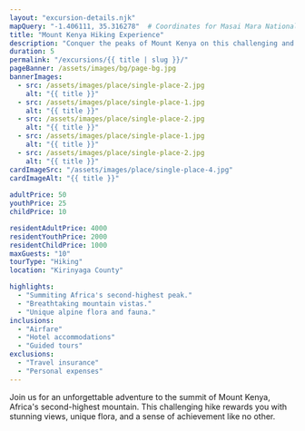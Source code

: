 ```yaml
---
layout: "excursion-details.njk"
mapQuery: "-1.406111, 35.316278"  # Coordinates for Masai Mara National Reserve
title: "Mount Kenya Hiking Experience"
description: "Conquer the peaks of Mount Kenya on this challenging and rewarding multi-day hike."
duration: 5
permalink: "/excursions/{{ title | slug }}/"
pageBanner: /assets/images/bg/page-bg.jpg
bannerImages:
  - src: /assets/images/place/single-place-2.jpg
    alt: "{{ title }}"
  - src: /assets/images/place/single-place-1.jpg
    alt: "{{ title }}"
  - src: /assets/images/place/single-place-2.jpg
    alt: "{{ title }}"
  - src: /assets/images/place/single-place-1.jpg
    alt: "{{ title }}"
  - src: /assets/images/place/single-place-2.jpg
    alt: "{{ title }}"
cardImageSrc: "/assets/images/place/single-place-4.jpg"
cardImageAlt: "{{ title }}"
  
adultPrice: 50
youthPrice: 25
childPrice: 10

residentAdultPrice: 4000
residentYouthPrice: 2000
residentChildPrice: 1000
maxGuests: "10"
tourType: "Hiking"
location: "Kirinyaga County"

highlights:
  - "Summiting Africa's second-highest peak."
  - "Breathtaking mountain vistas."
  - "Unique alpine flora and fauna."
inclusions:
  - "Airfare"
  - "Hotel accommodations"
  - "Guided tours"
exclusions:
  - "Travel insurance"
  - "Personal expenses"
---
```

Join us for an unforgettable adventure to the summit of Mount Kenya, Africa's second-highest mountain. This challenging hike rewards you with stunning views, unique flora, and a sense of achievement like no other.
